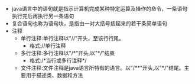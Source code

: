 * java语言中的语句就是指示计算机完成某种特定运算及操作的命令，一条语句执行完后再执行另一条语句
* 复合语句也称为语句块，是指由一对大括号括起来的若干条简单语句
* 注释
  * 单行注释:单行注释以"//"开头，至该行行尾。
    * 格式://单行注释
  * 多行注释:多行注释以"/\*"开头,以"\*/"结束
    * 格式:/\*当行或多行注释\*/
  * 文件注释:文件注释是java语言所特有的语言。以"/\*\*"开头,以"\*/"结尾。主要用于描述类、数据和方法



